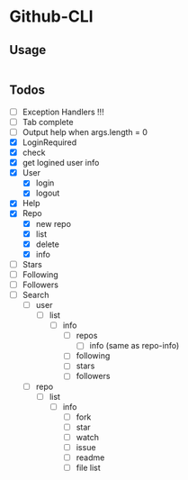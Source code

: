# Github-CLI

## Usage
```
```

## Todos
- [ ] Exception Handlers !!!
- [ ] Tab complete
- [ ] Output help when args.length = 0
- [x] LoginRequired
 - [x] check
 - [x] get logined user info
- [x] User
  - [x] login
  - [x] logout
- [x] Help
- [x] Repo
  - [x] new repo
  - [x] list
  - [x] delete
  - [x] info
- [ ] Stars
- [ ] Following
- [ ] Followers
- [ ] Search
  - [ ] user
    - [ ] list
      - [ ] info
        - [ ] repos
          - [ ] info (same as repo-info)
        - [ ] following
        - [ ] stars
        - [ ] followers
  - [ ] repo
    - [ ] list
      - [ ] info
        - [ ] fork
        - [ ] star
        - [ ] watch
        - [ ] issue
        - [ ] readme
        - [ ] file list
